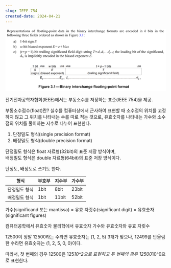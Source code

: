 ```yaml
---
slug: IEEE-754
created-date: 2024-04-21
---
```


![IEEE-754](/assets/img/clippings/IEEE-754.webp)

전기전자공학자협회(IEEE)에서는 부동소수를 저장하는 표준(IEEE 754)을 제공.

부동소수점수(float)란?
실수를 컴퓨터상에서 근사하여 표현할 때 소수점의 위치를 고정하지 않고 그 위치를 나타내는 수를 따로 적는 것으로, 유효숫자를 나타내는 가수와 소수점의 위치를 풀이하는 지수로 나누어 표현한다.

1. 단정밀도 형식(single precision format)
2. 배정밀도 형식(double precision format)

단정밀도 형식은 float 자료형(32bit)의 표준 저장 방식이며,  
배정밀도 형식은 double 자료형(64bit)의 표준 저장 방식이다.

단정도, 배정도로 쓰기도 한다.


|형식|부호부|지수부|가수부|
|---|---|---|---|
|단정밀도 형식|1bit|8bit|23bit|
|배정밀도 형식|1bit|11bit|52bit|


가수(significand 또는 mantissa) = 유효 자릿수(significant digit) = 유효숫자(significant figures)




컴퓨터공학에서 유효숫자 물리학에서 유효숫자
가수와 유효숫자와 유효 자릿수

12500이 정말 12500라는 수라면 유효숫자는 (1, 2, 5) 3개가 맞으나,
12499를 반올림 한 수라면 유효숫자는 (1, 2, 5, 0, 0)이다.

따라서, 첫 번째의 경우 12500은 125*10^2으로 표현하고
두 번째의 경우 12500*10^0으로 표현한다.
